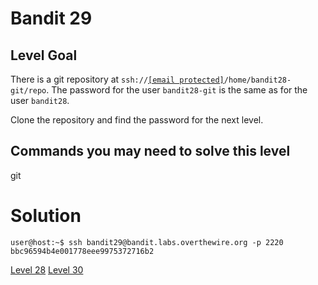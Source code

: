 <h1>Bandit 29</h1>

<h2 id="level-goal">Level Goal</h2>
<p>There is a git repository at <code class="language-plaintext highlighter-rouge">ssh://<a href="/cdn-cgi/l/email-protection" class="__cf_email__" data-cfemail="a5c7c4cbc1ccd1979d88c2ccd1e5c9cac6c4c9cdcad6d1">[email&#160;protected]</a>/home/bandit28-git/repo</code>. The password for the user <code class="language-plaintext highlighter-rouge">bandit28-git</code> is the same as for the user <code class="language-plaintext highlighter-rouge">bandit28</code>.</p>

<p>Clone the repository and find the password for the next level.</p>

<h2 id="commands-you-may-need-to-solve-this-level">Commands you may need to solve this level</h2>
<p>git</p>


<h1>Solution</h1>

```
user@host:~$ ssh bandit29@bandit.labs.overthewire.org -p 2220
bbc96594b4e001778eee9975372716b2
```

<a href="bandit28.md">Level 28</a>
<a href="bandit30.md">Level 30</a>
